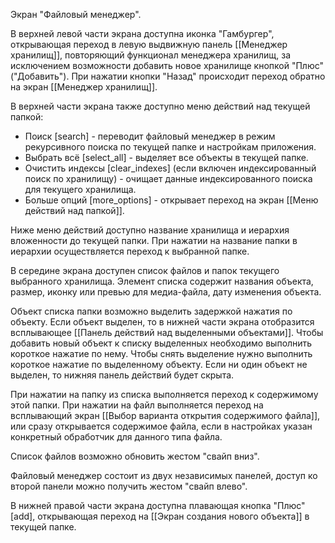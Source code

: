 Экран "Файловый менеджер".

В верхней левой части экрана доступна иконка "Гамбургер", открывающая переход в левую выдвижную панель [[Менеджер хранилищ]], повторяющий функционал менеджера хранилищ, за исключением возможности добавить новое хранилище кнопкой "Плюс"("Добавить").
При нажатии кнопки "Назад" происходит переход обратно на экран [[Менеджер хранилищ]].

В верхней части экрана также доступно меню действий над текущей папкой: 
* Поиск [search] - переводит файловый менеджер в режим рекурсивного поиска по текущей папке и настройкам приложения.
* Выбрать всё [select_all] - выделяет все объекты в текущей папке.
* Очистить индексы [clear_indexes] (если включен индексированный поиск по хранилищу) - очищает данные индексированного поиска для текущего хранилища.
* Больше опций [more_options] - открывает переход на экран [[Меню действий над папкой]].

Ниже меню действий доступно название хранилища и иерархия вложенности до текущей папки. При нажатии на название папки в иерархии осуществляется переход к выбранной папке.

В середине экрана доступен список файлов и папок текущего выбранного хранилища. Элемент списка содержит названия объекта, размер, иконку или превью для медиа-файла, дату изменения объекта.

Объект списка папки возможно выделить задержкой нажатия по объекту. Если объект выделен, то в нижней части экрана отобразится всплывающее [[Панель действий над выделенными объектами]]. Чтобы добавить новый объект к списку выделенных необходимо выполнить короткое нажатие по нему. Чтобы снять выделение нужно выполнить короткое нажатие по выделенному объекту. Если ни один объект не выделен, то нижняя панель действий будет скрыта.

При нажатии на папку из списка выполняется переход к содержимому этой папки.
При нажатии на файл выполняется переход на всплывающий экран [[Выбор варианта открытия содержимого файла]], или сразу открывается содержимое файла, если в настройках указан конкретный обработчик для данного типа файла.

Список файлов возможно обновить жестом "свайп вниз".

Файловый менеджер состоит из двух независимых панелей, доступ ко второй панели можно получить жестом "свайп влево".

В нижней правой части экрана доступна плавающая кнопка "Плюс" [add], открывающая переход на [[Экран создания нового объекта]] в текущей папке.